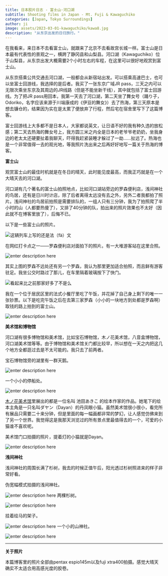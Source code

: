 ```yaml
---
title: 日本胶片日志 - 富士山·河口湖
subtitle: Shooting films in Japan - Mt. Fuji & Kawaguchiko
categories: [Japan, Tokyo Surroundings]
author: ji
image: assets/2023-03-01-kawaguchiko/kawa8.jpg
description: "从东京出发的日归旅行。"
---
```


在我看来，来日本不去看富士山，就跟来了北京不去看故宫长城一样。富士山是日本最有代表性的景观之一，横跨了静冈县和山梨县。河口湖（Kawaguchiko）位于山梨县，从东京出发大概需要2个小时左右的车程，在这里可以很好地观赏到富士山。

从东京搭乘公共交通去河口湖，一般都会从新宿站出发。可以搭乘高速巴士，也可以坐富士回游线，我选择的是后者。我买了一张东京广域JR pass，三天之内可以无限次乘坐东京及其周边的JR线路（但是不能坐新干线），其中就包括了富士回游线。为了把JR pass用回本，我第一天去了河口湖，第二天坐了舞女号（踊り子，Odoriko，名字应该来源于川端康成的《伊豆的舞女》）去了热海，第三天原本是想去镰仓的，结果因为实在是太累了便放弃了行程，然后宅在宿舍里写下了这篇博客。

富士回游线上大多都不是日本人，大家都说英文，让日语不好的我有种久违的放松感；第二天去热海的舞女号上，我方圆三米之内全是日本的老爷爷老奶奶，坐我身边的老太太还硬要扯着我聊天，吓得我赶紧装睡才躲过了一劫……扯远了。热海也是一个非常值得一去的观光地，等我照片洗出来之后再好好地写一篇关于热海的博客。

**富士山**

观赏富士山的最佳时机就是在冬日的晴天，此时能见度最高，而我正巧就是在一个大晴天去的河口湖。

河口湖有几个著名的富士山拍照地点，比如河口湖站旁边的罗森便利店，浅间神社的鸟居，还有是日川时计店，除了后者离得太远没有去之外，另外二者我都拍了照片。浅间神社的鸟居前拍照是需要排队的，一组人只有三分钟，我为了拍照爬了半小时的山（人都要热傻了），又排了40分钟的队，拍出来的照片效果也不太好（因此就不在博客里放了），后悔不已。

以下是一些富士山的照片。

![这辆列车上写的还是法（fà）文](../assets/2023-03-01-kawaguchiko/kawa7.jpg)

在网红打卡点之一——罗森便利店对面拍下的照片。有一大堆游客站在这里合照。

![enter description here](../assets/2023-03-01-kawaguchiko/kawa9_1.jpg)

其实上图的罗森不远处还有另一个罗森，我认为那里更加适合拍照，而且鲜有游客驻足。我坐公交时路过了那儿，在车里隔着玻璃按下了快门。

![看起来比之前那家好多了不是么](../assets/2023-03-01-kawaguchiko/kawa8.jpg)

我在一个位于居民区里的法式小餐厅里吃了午饭，并花掉了自己身上剩下的唯一一张钞票。以下是吃完午饭之后在去第三家罗森（小小的一块地方到处都是罗森啊）取钱的路上拍到的富士山。

![enter description here](../assets/2023-03-01-kawaguchiko/kawa10.jpg)

**美术馆和博物馆**

河口湖有很多博物馆和美术馆，比如宝石博物馆，木ノ花美术馆，八音盒博物馆，河口湖美术馆等等。由于博物馆和美术馆关门都比较早，所以想在一天之内把这几个地方全都逛过去是不太可能的。我只去了前两者。

宝石博物馆旁的湖里有一群天鹅。

![enter description here](../assets/2023-03-01-kawaguchiko/kawa6.jpg)

一个小小的停船处。

![enter description here](../assets/2023-03-01-kawaguchiko/kawa4.jpg)

[木ノ花美术馆](http://www.konohana-muse.com/index.html)里展出的都是一位名叫 池田あきこ 的绘本作家的作品。她笔下的绘本主角是一只名叫ダヤン（Dayan）的丹凤眼小猫。虽然美术馆很小很小，看完所有展品只需要二十来分钟，但是里面的每一幅画都非常的梦幻，让人感觉仿佛来到了另一个世界。我觉得这是我那天浏览过的所有景点里最值得去的一个，可爱的小猫谁不喜欢呢。

美术馆门口拍摄的照片，提着灯的小猫就是Dayan。

![enter description here](../assets/2023-03-01-kawaguchiko/kawa11.jpg)

**浅间神社**

浅间神社的周围长满了杉树，我去的时候正值午后，阳光透过杉树照进来的样子非常好看。

伪宽幅模式拍摄的浅间神社。

![enter description here](../assets/2023-03-01-kawaguchiko/kawa1.jpg)
两棵杉树。

![enter description here](../assets/2023-03-01-kawaguchiko/kawa2.jpg)

挂着绘马的架子。

![enter description here](../assets/2023-03-01-kawaguchiko/kawa3.jpg)
一个小的山神社。

![enter description here](../assets/2023-03-01-kawaguchiko/kawa12.jpg)

---
**关于照片**

本篇博客里的照片全部由pentax espio145m以及fuji xtra400拍摄。感觉大晴天确实不太适合用高感光度的胶卷。